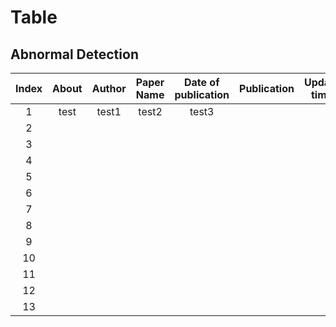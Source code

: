 # Table
## Abnormal Detection

|Index|About|Author|Paper Name| Date of publication| Publication|Update time|Link|
|:---:|:----:|:----:|:---:|:--:|:--:|:---:|:--:|
|  1   |   test   |  test1    |  test2   | test3   | |   |[Link_demo](www.google.com)|
|  2   |      |      |     |    |    |||
|  3   |      |      |     |    |    |||
|  4   |      |      |     |    |    |||
|  5   |      |      |     |    |    |||
|  6   |      |      |     |    |    |||
|  7   |      |      |     |    |    |||
|  8   |      |      |     |    |    |||
|  9   |      |      |     |    |    |||
|  10  |      |      |     |    |    |||
|  11  |      |      |     |    |    |||
|  12  |      |      |     |    |    |||
|  13  |      |      |     |    |    ||||

